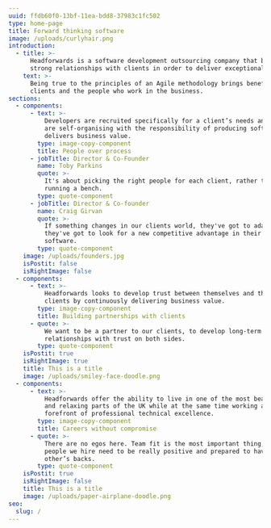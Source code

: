 ```yaml
---
uuid: ffdb60f0-13bf-11ea-bdd8-37983c1fc502
type: home-page
title: Forward thinking software
image: /uploads/curlyhair.png
introduction:
  - title: >-
      Headforwards is a software development outsourcing company that builds
      strong relationships with clients in order to deliver exceptional software.
    text: >-
      Being true to the principles of an Agile methodology brings benefits to both
      clients and the people who work in the business.
sections:
  - components:
      - text: >-
          Developers are recruited specifically for a client’s needs and teams
          are self-organising with the responsibility of producing software that
          delivers business value.
        type: image-copy-component
        title: People over process
      - jobTitle: Director & Co-Founder
        name: Toby Parkins
        quote: >-
          It's about picking the right people for each client, rather than
          running a bench. 
        type: quote-component
      - jobTitle: Director & Co-founder
        name: Craig Girvan
        quote: >-
          If something changes in our clients world, they've got to adapt,
          they've got to look for a new competitive advantage in their
          software. 
        type: quote-component
    image: /uploads/founders.jpg
    isPostit: false
    isRightImage: false
  - components:
      - text: >-
          Headforwards looks to develop trust between themselves and their
          clients by continuously delivering business value.
        type: image-copy-component
        title: Building partnerships with clients
      - quote: >-
          We want to be a partner to our clients, to develop long-term
          relationships with trust on both sides.
        type: quote-component
    isPostit: true
    isRightImage: true
    title: This is a title
    image: /uploads/smiley-face-doodle.png
  - components:
      - text: >-
          Headforwards offer the ability to live in one of the most beautiful
          and relaxing parts of the UK while at the same time working at the
          forefront of professional technical excellence.
        type: image-copy-component
        title: Careers without compromise
      - quote: >-
          There are no egos here. Team fit is the most important thing, so the
          people we hire need to be really positive and prepared to have each
          other’s backs.
        type: quote-component
    isPostit: true
    isRightImage: false
    title: This is a title
    image: /uploads/paper-airplane-doodle.png
seo:
  slug: /
---
```


